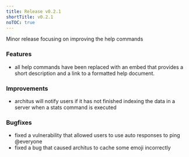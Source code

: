 ```yaml
---
title: Release v0.2.1
shortTitle: v0.2.1
noTOC: true
---
```


Minor release focusing on improving the help commands

### Features

* all help commands have been replaced with an embed that provides a short description and a link to a formatted help document.

### Improvements

* architus will notify users if it has not finished indexing the data in a server when a stats command is executed

### Bugfixes

* fixed a vulnerability that allowed users to use auto responses to ping @everyone
* fixed a bug that caused architus to cache some emoji incorrectly
